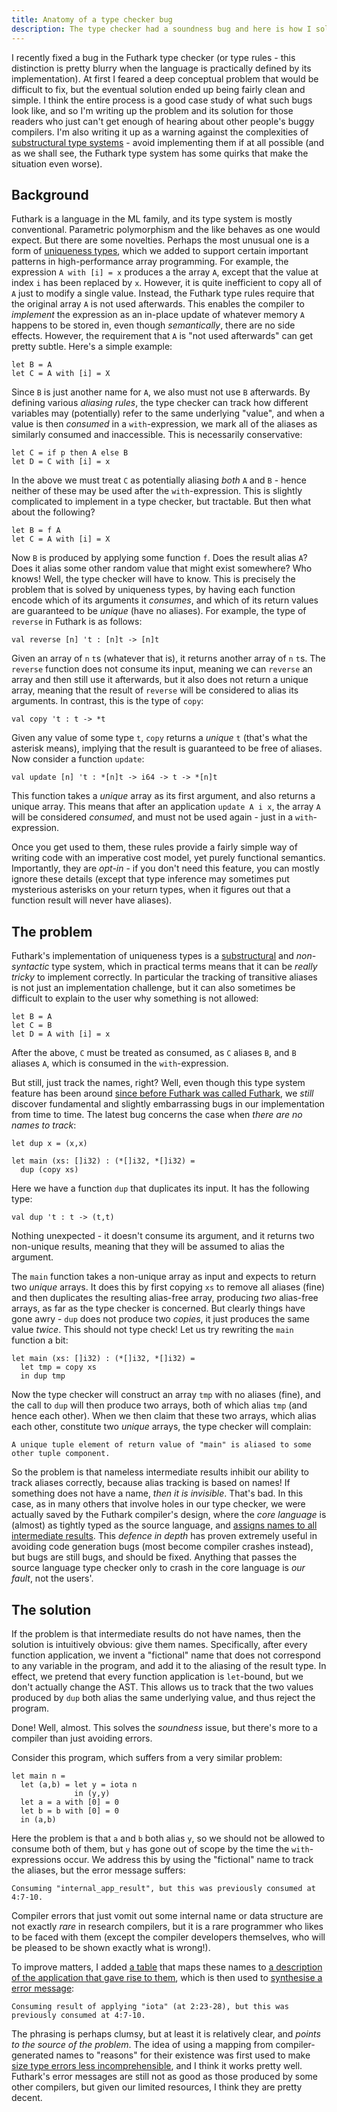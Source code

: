 ```yaml
---
title: Anatomy of a type checker bug
description: The type checker had a soundness bug and here is how I solved it.
---
```


I recently fixed a bug in the Futhark type checker (or type rules -
this distinction is pretty blurry when the language is practically
defined by its implementation).  At first I feared a deep conceptual
problem that would be difficult to fix, but the eventual solution
ended up being fairly clean and simple.  I think the entire process is
a good case study of what such bugs look like, and so I'm writing up
the problem and its solution for those readers who just can't get
enough of hearing about other people's buggy compilers.  I'm also
writing it up as a warning against the complexities of [substructural
type
systems](https://en.wikipedia.org/wiki/Substructural_type_system) -
avoid implementing them if at all possible (and as we shall see, the
Futhark type system has some quirks that make the situation even
worse).

## Background

Futhark is a language in the ML family, and its type system is mostly
conventional.  Parametric polymorphism and the like behaves as one
would expect.  But there are some novelties.  Perhaps the most unusual
one is a form of [uniqueness
types](https://en.wikipedia.org/wiki/Uniqueness_type), which we added
to support certain important patterns in high-performance array
programming.  For example, the expression `A with [i] = x` produces a
the array `A`, except that the value at index `i` has been replaced by
`x`.  However, it is quite inefficient to copy all of `A` just to
modify a single value.  Instead, the Futhark type rules require that
the original array `A` is not used afterwards.  This enables the
compiler to *implement* the expression as an in-place update of
whatever memory `A` happens to be stored in, even though
*semantically*, there are no side effects.  However, the requirement
that `A` is "not used afterwards" can get pretty subtle.  Here's a
simple example:

```Futhark
let B = A
let C = A with [i] = X
```

Since `B` is just another name for `A`, we also must not use `B`
afterwards.  By defining various *aliasing rules*, the type checker
can track how different variables may (potentially) refer to the same
underlying "value", and when a value is then *consumed* in a
`with`-expression, we mark all of the aliases as similarly consumed
and inaccessible.  This is necessarily conservative:

```Futhark
let C = if p then A else B
let D = C with [i] = x
```

In the above we must treat `C` as potentially aliasing *both* `A` and
`B` - hence neither of these may be used after the `with`-expression.
This is slightly complicated to implement in a type checker, but
tractable.  But then what about the following?

```Futhark
let B = f A
let C = A with [i] = X
```

Now `B` is produced by applying some function `f`.  Does the result
alias `A`?  Does it alias some other random value that might exist
somewhere?  Who knows!  Well, the type checker will have to know.
This is precisely the problem that is solved by uniqueness types, by
having each function encode which of its arguments it *consumes*, and
which of its return values are guaranteed to be *unique* (have no
aliases).  For example, the type of `reverse` in Futhark is as follows:

```Futhark
val reverse [n] 't : [n]t -> [n]t
```

Given an array of `n` `t`s (whatever that is), it returns another
array of `n` `t`s.  The `reverse` function does not consume its input,
meaning we can `reverse` an array and then still use it afterwards,
but it also does not return a unique array, meaning that the result of
`reverse` will be considered to alias its arguments.  In contrast,
this is the type of `copy`:

```Futhark
val copy 't : t -> *t
```

Given any value of some type `t`, `copy` returns a *unique* `t`
(that's what the asterisk means), implying that the result is
guaranteed to be free of aliases.  Now consider a function `update`:

```Futhark
val update [n] 't : *[n]t -> i64 -> t -> *[n]t
```

This function takes a *unique* array as its first argument, and also
returns a unique array.  This means that after an application `update
A i x`, the array `A` will be considered *consumed*, and must not be
used again - just in a `with`-expression.

Once you get used to them, these rules provide a fairly simple way of
writing code with an imperative cost model, yet purely functional
semantics.  Importantly, they are *opt-in* - if you don't need this
feature, you can mostly ignore these details (except that type
inference may sometimes put mysterious asterisks on your return types,
when it figures out that a function result will never have aliases).

## The problem

Futhark's implementation of uniqueness types is a
[substructural](https://en.wikipedia.org/wiki/Substructural_type_system)
and *non-syntactic* type system, which in practical terms means that
it can be *really tricky* to implement correctly.  In particular the
tracking of transitive aliases is not just an implementation
challenge, but it can also sometimes be difficult to explain to the
user why something is not allowed:

```Futhark
let B = A
let C = B
let D = A with [i] = x
```

After the above, `C` must be treated as consumed, as `C` aliases `B`,
and `B` aliases `A`, which is consumed in the `with`-expression.

But still, just track the names, right?  Well, even though this type
system feature has been around [since before Futhark was called
Futhark](https://github.com/diku-dk/futhark/issues/9), we *still*
discover fundamental and slightly embarrassing bugs in our
implementation from time to time.  The latest bug concerns the case
when *there are no names to track*:

```Futhark
let dup x = (x,x)

let main (xs: []i32) : (*[]i32, *[]i32) =
  dup (copy xs)
```

Here we have a function `dup` that duplicates its input.  It has the following type:

```Futhark
val dup 't : t -> (t,t)
```

Nothing unexpected - it doesn't consume its argument, and it returns
two non-unique results, meaning that they will be assumed to alias the
argument.

The `main` function takes a non-unique array as input and expects to
return two *unique* arrays.  It does this by first copying `xs` to
remove all aliases (fine) and then duplicates the resulting alias-free
array, producing *two* alias-free arrays, as far as the type checker
is concerned.  But clearly things have gone awry - `dup` does not
produce two *copies*, it just produces the same value *twice*.  This
should not type check!  Let us try rewriting the `main` function a bit:

```Futhark
let main (xs: []i32) : (*[]i32, *[]i32) =
  let tmp = copy xs
  in dup tmp
```

Now the type checker will construct an array `tmp` with no aliases
(fine), and the call to `dup` will then produce two arrays, both of
which alias `tmp` (and hence each other).  When we then claim that
these two arrays, which alias each other, constitute two *unique*
arrays, the type checker will complain:

```
A unique tuple element of return value of "main" is aliased to some other tuple component.
```

So the problem is that nameless intermediate results inhibit our
ability to track aliases correctly, because alias tracking is based on
names!  If something does not have a name, *then it is invisible*.
That's bad.  In this case, as in many others that involve holes in our
type checker, we were actually saved by the Futhark compiler's design,
where the *core language* is (almost) as tightly typed as the source
language, and [assigns names to all intermediate
results](https://en.wikipedia.org/wiki/A-normal_form).  This *defence
in depth* has proven extremely useful in avoiding code generation bugs
(most become compiler crashes instead), but bugs are still bugs, and
should be fixed.  Anything that passes the source language type
checker only to crash in the core language is *our fault*, not the
users'.

## The solution

If the problem is that intermediate results do not have names, then
the solution is intuitively obvious: give them names.  Specifically,
after every function application, we invent a "fictional" name that
does not correspond to any variable in the program, and add it to the
aliasing of the result type.  In effect, we pretend that every
function application is `let`-bound, but we don't actually change the
AST.  This allows us to track that the two values produced by `dup`
both alias the same underlying value, and thus reject the program.

Done!  Well, almost.  This solves the *soundness* issue, but there's
more to a compiler than just avoiding errors.

Consider this program, which suffers from a very similar problem:

```Futhark
let main n =
  let (a,b) = let y = iota n
              in (y,y)
  let a = a with [0] = 0
  let b = b with [0] = 0
  in (a,b)
```

Here the problem is that `a` and `b` both alias `y`, so we should not
be allowed to consume both of them, but `y` has gone out of scope by
the time the `with`-expressions occur.  We address this by using the
"fictional" name to track the aliases, but the error message suffers:

```
Consuming "internal_app_result", but this was previously consumed at 4:7-10.
```

Compiler errors that just vomit out some internal name or data
structure are not exactly *rare* in research compilers, but it is a
rare programmer who likes to be faced with them (except the compiler
developers themselves, who will be pleased to be shown exactly what is
wrong!).

To improve matters, I added [a
table](https://github.com/diku-dk/futhark/blob/20d144e2f1b3ce8a587b98bf0110108ee2c12f07/src/Language/Futhark/TypeChecker/Terms.hs#L349)
that maps these names to [a description of the application that gave
rise to
them](https://github.com/diku-dk/futhark/blob/20d144e2f1b3ce8a587b98bf0110108ee2c12f07/src/Language/Futhark/TypeChecker/Terms.hs#L324-L328),
which is then used to [synthesise a error
message](https://github.com/diku-dk/futhark/blob/20d144e2f1b3ce8a587b98bf0110108ee2c12f07/src/Language/Futhark/TypeChecker/Terms.hs#L330-L335):

```
Consuming result of applying "iota" (at 2:23-28), but this was previously consumed at 4:7-10.
```

The phrasing is perhaps clumsy, but at least it is relatively clear,
and *points to the source of the problem*.  The idea of using a
mapping from compiler-generated names to "reasons" for their existence
was first used to make [size type errors less
incomprehensible](2020-03-15-futhark-0.15.1-released.html#size-types),
and I think it works pretty well.  Futhark's error messages are still
not as good as those produced by some other compilers, but given our
limited resources, I think they are pretty decent.

